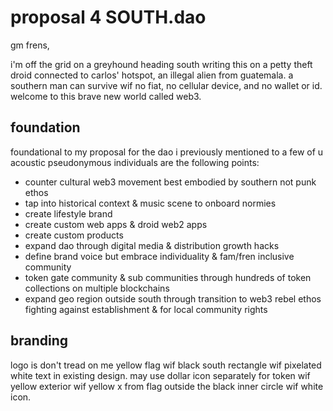 # proposal 4 SOUTH.dao

gm frens,

i'm off the grid on a greyhound heading south writing this on a petty theft droid connected to carlos' hotspot, an illegal alien from guatemala. a southern man can survive wif no fiat, no cellular device, and no wallet or id. welcome to this brave new world called web3.

## foundation

foundational to my proposal for the dao i previously mentioned to a few of u acoustic pseudonymous individuals are the following points:

- counter cultural web3 movement best embodied by southern not punk ethos
- tap into historical context & music scene to onboard normies
- create lifestyle brand
- create custom web apps & droid web2 apps
- create custom products
- expand dao through digital media & distribution growth hacks
- define brand voice but embrace individuality & fam/fren inclusive community
- token gate community & sub communities through hundreds of token collections on multiple blockchains
- expand geo region outside south through transition to web3 rebel ethos fighting against establishment & for local community rights

## branding 

logo is don't tread on me yellow flag wif black south rectangle wif pixelated white text in existing design. may use dollar icon separately for token wif yellow exterior wif yellow x from flag outside the black inner circle wif white icon.
